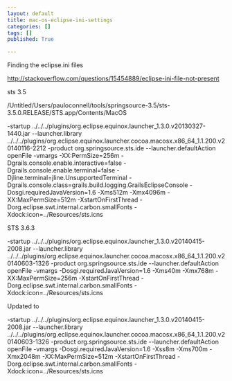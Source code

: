 ```yaml
---
layout: default
title: mac-os-eclipse-ini-settings
categories: []
tags: []
published: True

---
```


Finding the eclipse.ini files

http://stackoverflow.com/questions/15454889/eclipse-ini-file-not-present

sts 3.5

/Untitled/Users/pauloconnell/tools/springsource-3.5/sts-3.5.0.RELEASE/STS.app/Contents/MacOS

-startup
../../../plugins/org.eclipse.equinox.launcher_1.3.0.v20130327-1440.jar
--launcher.library
../../../plugins/org.eclipse.equinox.launcher.cocoa.macosx.x86_64_1.1.200.v20140116-2212
-product
org.springsource.sts.ide
--launcher.defaultAction
openFile
-vmargs
-XX:PermSize=256m
-Dgrails.console.enable.interactive=false
-Dgrails.console.enable.terminal=false
-Djline.terminal=jline.UnsupportedTerminal
-Dgrails.console.class=grails.build.logging.GrailsEclipseConsole
-Dosgi.requiredJavaVersion=1.6
-Xms512m
-Xmx4096m
-XX:MaxPermSize=512m
-XstartOnFirstThread
-Dorg.eclipse.swt.internal.carbon.smallFonts
-Xdock:icon=../Resources/sts.icns

STS 3.6.3

-startup
../../../plugins/org.eclipse.equinox.launcher_1.3.0.v20140415-2008.jar
--launcher.library
../../../plugins/org.eclipse.equinox.launcher.cocoa.macosx.x86_64_1.1.200.v20140603-1326
-product
org.springsource.sts.ide
--launcher.defaultAction
openFile
-vmargs
-Dosgi.requiredJavaVersion=1.6
-Xms40m
-Xmx768m
-XX:MaxPermSize=256m
-XstartOnFirstThread
-Dorg.eclipse.swt.internal.carbon.smallFonts
-Xdock:icon=../Resources/sts.icns

Updated to

-startup
../../../plugins/org.eclipse.equinox.launcher_1.3.0.v20140415-2008.jar
--launcher.library
../../../plugins/org.eclipse.equinox.launcher.cocoa.macosx.x86_64_1.1.200.v20140603-1326
-product
org.springsource.sts.ide
--launcher.defaultAction
openFile
-vmargs
-Dosgi.requiredJavaVersion=1.6
-Xss8m
-Xms700m
-Xmx2048m
-XX:MaxPermSize=512m
-XstartOnFirstThread
-Dorg.eclipse.swt.internal.carbon.smallFonts
-Xdock:icon=../Resources/sts.icns

